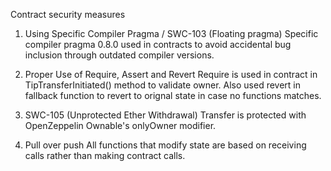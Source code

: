 Contract security measures

1. Using Specific Compiler Pragma / SWC-103 (Floating pragma)
Specific compiler pragma 0.8.0 used in contracts to avoid accidental bug inclusion through outdated compiler versions.

2. Proper Use of Require, Assert and Revert 
Require is used in contract in TipTransferInitiated() method to validate owner. Also used revert in fallback function to revert to orignal state in case no functions matches.

3. SWC-105 (Unprotected Ether Withdrawal)
Transfer is protected with OpenZeppelin Ownable's onlyOwner modifier.

4. Pull over push
All functions that modify state are based on receiving calls rather than making contract calls.